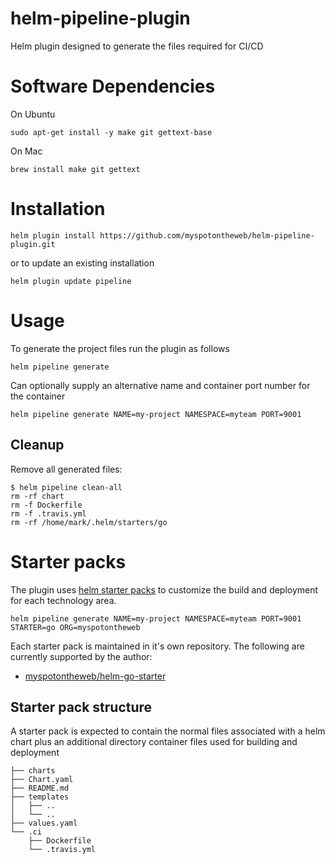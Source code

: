 # helm-pipeline-plugin

Helm plugin designed to generate the files required for CI/CD

# Software Dependencies

On Ubuntu

```
sudo apt-get install -y make git gettext-base
```

On Mac

```
brew install make git gettext
```

# Installation

```
helm plugin install https://github.com/myspotontheweb/helm-pipeline-plugin.git
```

or to update an existing installation

```
helm plugin update pipeline
```

# Usage

To generate the project files run the plugin as follows

```
helm pipeline generate
```

Can optionally supply an alternative name and container port number for the container

```
helm pipeline generate NAME=my-project NAMESPACE=myteam PORT=9001
```

## Cleanup

Remove all generated files:

```
$ helm pipeline clean-all
rm -rf chart
rm -f Dockerfile
rm -f .travis.yml
rm -rf /home/mark/.helm/starters/go
```

# Starter packs

The plugin uses [helm starter packs](https://helm.sh/docs/developing_charts/#chart-starter-packs) to customize the build and deployment for each technology area.

```
helm pipeline generate NAME=my-project NAMESPACE=myteam PORT=9001 STARTER=go ORG=myspotontheweb
```

Each starter pack is maintained in it's own repository. The following are currently supported by the author:

* [myspotontheweb/helm-go-starter](https://github.com/myspotontheweb/helm-go-starter) 

## Starter pack structure

A starter pack is expected to contain the normal files associated with a helm chart plus
an additional directory container files used for building and deployment

```
├── charts
├── Chart.yaml
├── README.md
├── templates
│   ├── ..
│   └── ..
├── values.yaml
└── .ci
    ├── Dockerfile
    └── .travis.yml
```
